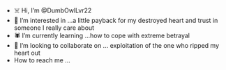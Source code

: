 - ☠️ Hi, I’m @DumbOwlLvr22
- 🦉 I’m interested in ...a little payback for my destroyed heart and trust in someone I really care about
- 🕷️ I’m currently learning ...how to cope with extreme betrayal 
- 🖤 I’m looking to collaborate on ... exploitation of the one who ripped my heart out 
- How to reach me ...

<!---
DumbOwlLvr22/DumbOwlLvr22 is a ✨ special ✨ repository because its `README.md` (this file) appears on your GitHub profile.
You can click the Preview link to take a look at your changes.
--->
